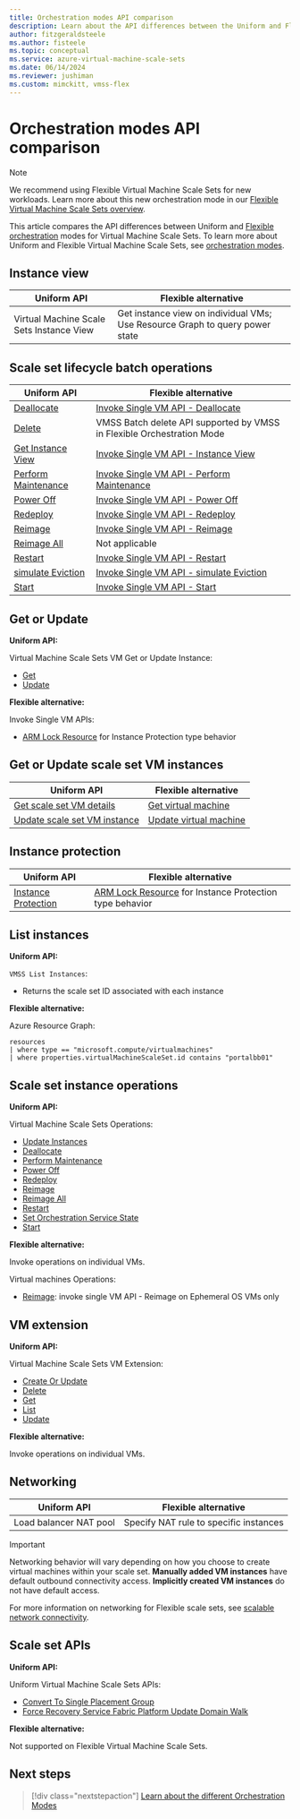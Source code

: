 ```yaml
---
title: Orchestration modes API comparison 
description: Learn about the API differences between the Uniform and Flexible orchestration modes.
author: fitzgeraldsteele
ms.author: fisteele
ms.topic: conceptual
ms.service: azure-virtual-machine-scale-sets
ms.date: 06/14/2024
ms.reviewer: jushiman
ms.custom: mimckitt, vmss-flex
---
```


# Orchestration modes API comparison 

> [!NOTE]
> We recommend using Flexible Virtual Machine Scale Sets for new workloads. Learn more about this new orchestration mode in our [Flexible Virtual Machine Scale Sets overview](flexible-virtual-machine-scale-sets.md).

This article compares the API differences between Uniform and [Flexible orchestration](..\virtual-machines\flexible-virtual-machine-scale-sets.md) modes for Virtual Machine Scale Sets. To learn more about Uniform and Flexible Virtual Machine Scale Sets, see [orchestration modes](virtual-machine-scale-sets-orchestration-modes.md).


## Instance view

| Uniform API | Flexible alternative |
|-|-|
| Virtual Machine Scale Sets Instance View | Get instance view on individual VMs; Use Resource Graph to query power state |


## Scale set lifecycle batch operations  

| Uniform API | Flexible alternative |
|-|-|
| [Deallocate](/rest/api/compute/virtualmachinescalesetvms/deallocate)  | [Invoke Single VM API - Deallocate](/rest/api/compute/virtualmachines/deallocate)   |
| [Delete](/rest/api/compute/virtualmachinescalesetvms/delete)  | VMSS Batch delete API supported by VMSS in Flexible Orchestration Mode |
| [Get Instance View](/rest/api/compute/virtualmachinescalesetvms/getinstanceview)  | [Invoke Single VM API - Instance View](/rest/api/compute/virtualmachines/instanceview)  |
| [Perform Maintenance](/rest/api/compute/virtualmachinescalesetvms/performmaintenance)  | [Invoke Single VM API - Perform Maintenance](/rest/api/compute/virtualmachines/performmaintenance)  |
| [Power Off](/rest/api/compute/virtualmachinescalesetvms/poweroff)  | [Invoke Single VM API - Power Off](/rest/api/compute/virtualmachines/poweroff)  |
| [Redeploy](/rest/api/compute/virtualmachinescalesetvms/redeploy)  | [Invoke Single VM API - Redeploy](/rest/api/compute/virtualmachines/redeploy)  |
| [Reimage](/rest/api/compute/virtualmachinescalesetvms/reimage)  | [Invoke Single VM API - Reimage](/rest/api/compute/virtualmachines/reimage)  |
| [Reimage All](/rest/api/compute/virtualmachinescalesetvms/reimageall)  | Not applicable |
| [Restart](/rest/api/compute/virtualmachinescalesetvms/restart)  | [Invoke Single VM API - Restart](/rest/api/compute/virtualmachines/restart)  |
| [simulate Eviction](/rest/api/compute/virtualmachinescalesetvms/simulateeviction) | [Invoke Single VM API - simulate Eviction](/rest/api/compute/virtualmachines/simulateeviction)  |
| [Start](/rest/api/compute/virtualmachinescalesetvms/start) | [Invoke Single VM API - Start](/rest/api/compute/virtualmachines/start) |


## Get or Update 

**Uniform API:**

Virtual Machine Scale Sets VM Get or Update Instance:
- [Get](/rest/api/compute/virtualmachinescalesetvms/get) 
- [Update](/rest/api/compute/virtualmachinescalesetvms/update)

**Flexible alternative:** 

Invoke Single VM APIs:
- [ARM Lock Resource](../azure-resource-manager/management/lock-resources.md?tabs=json) for Instance Protection type behavior 
    

## Get or Update scale set VM instances

| Uniform API | Flexible alternative |
|-|-|
| [Get scale set VM details](/rest/api/compute/virtualmachinescalesetvms/get) | [Get virtual machine](/rest/api/compute/virtualmachines/get) |
| [Update scale set VM instance](/rest/api/compute/virtualmachinescalesetvms/update) | [Update virtual machine](/rest/api/compute/virtualmachines/update) |


## Instance protection 

| Uniform API | Flexible alternative |
|-|-|
| [Instance Protection](virtual-machine-scale-sets-instance-protection.md) | [ARM Lock Resource](../azure-resource-manager/management/lock-resources.md?tabs=json) for Instance Protection type behavior | 


## List instances 

**Uniform API:**

`VMSS List Instances`: 
- Returns the scale set ID associated with each instance

**Flexible alternative:**

Azure Resource Graph: 

```armasm
resources 
| where type == "microsoft.compute/virtualmachines" 
| where properties.virtualMachineScaleSet.id contains "portalbb01" 
```

## Scale set instance operations 

**Uniform API:**

Virtual Machine Scale Sets Operations:
- [Update Instances](/rest/api/compute/virtual-machine-scale-sets/update-instances)
- [Deallocate](/rest/api/compute/virtual-machine-scale-sets/deallocate)
- [Perform Maintenance](/rest/api/compute/virtual-machine-scale-sets/perform-maintenance)
- [Power Off](/rest/api/compute/virtual-machine-scale-sets/power-off)
- [Redeploy](/rest/api/compute/virtual-machine-scale-sets/redeploy)
- [Reimage](/rest/api/compute/virtual-machine-scale-sets/reimage)
- [Reimage All](/rest/api/compute/virtual-machine-scale-sets/reimage-all)
- [Restart](/rest/api/compute/virtual-machine-scale-sets/restart)
- [Set Orchestration Service State](/rest/api/compute/virtual-machine-scale-sets/set-orchestration-service-state)
- [Start](/rest/api/compute/virtual-machine-scale-sets/start)

**Flexible alternative:**

Invoke operations on individual VMs.

Virtual machines Operations:
- [Reimage](/rest/api/compute/virtual-machines/reimage): invoke single VM API - Reimage on Ephemeral OS VMs only

## VM extension

**Uniform API:**

Virtual Machine Scale Sets VM Extension:
- [Create Or Update](/rest/api/compute/virtual-machine-scale-set-vm-extensions/create-or-update)
- [Delete](/rest/api/compute/virtual-machine-scale-set-vm-extensions/delete)
- [Get](/rest/api/compute/virtual-machine-scale-set-vm-extensions/get)
- [List](/rest/api/compute/virtual-machine-scale-set-vm-extensions/list)
- [Update](/rest/api/compute/virtual-machine-scale-set-vm-extensions/update) 

**Flexible alternative:**

Invoke operations on individual VMs.


## Networking 

| Uniform API | Flexible alternative |
|-|-|
| Load balancer NAT pool | Specify NAT rule to specific instances | 

> [!IMPORTANT]
> Networking behavior will vary depending on how you choose to create virtual machines within your scale set. **Manually added VM instances** have default outbound connectivity access. **Implicitly created VM instances** do not have default access.
>
> For more information on networking for Flexible scale sets, see [scalable network connectivity](../virtual-machines/flexible-virtual-machine-scale-sets-migration-resources.md#create-scalable-network-connectivity).


## Scale set APIs

**Uniform API:**

Uniform Virtual Machine Scale Sets APIs:
- [Convert To Single Placement Group](/rest/api/compute/virtual-machine-scale-sets/convert-to-single-placement-group)
- [Force Recovery Service Fabric Platform Update Domain Walk](/rest/api/compute/virtual-machine-scale-sets/force-recovery-service-fabric-platform-update-domain-walk)

**Flexible alternative:**

Not supported on Flexible Virtual Machine Scale Sets.


## Next steps
> [!div class="nextstepaction"]
> [Learn about the different Orchestration Modes](virtual-machine-scale-sets-orchestration-modes.md)
